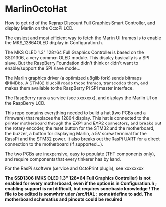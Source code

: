 # MarlinOctoHat
 
How to get rid of the Reprap Discount Full Graphics Smart Controller, and display Marlin on the OctoPi LCD.

The easiest and most efficient way to fetch the Marlin UI frames is to enable the MKS_12864OLED display in Configuration.h.

The MKS OLED 1.3" 128×64 Full Graphics Controller is based on the SSD1306, a very common OLED module. This display basically is a SPI slave. But the RaspBerry Foundation didn't think or didn't want to enable/support the SPI slave mode...

The Marlin graphics driver (a optimized u8glib fork) sends bitmaps @1MBbs. A STM32 bluepill reads these frames, transcodes them, and makes them available to the RaspBerry Pi SPI master interface.

The RaspBerry runs a service (see xxxxxxx), and displays the Marlin UI on the RaspBerry LCD.

This repo contains everything needed to build a hat (two PCBs and a firmware) that replaces the 12864 display. This hat is connected to the printer motherboard through the EXP1 and EXP2 connectors, and breaks out the rotary encoder, the reset button for the STM32 and the motherboard, the buzzer, a button for displaying Marlin, a 5V screw terminal for the RassPi and the STM32 power. It also breaks out the RasPi UART for a direct connection to the motherboard (if supported...).

The two PCBs are inexpensive, easy to populate (THT components only), and require components that every tinkerer has by hand.

For the RasPi ssoftwre (service and OctoPrint plugin), see xxxxxxxx

**The SSD1306 (MKS OLED 1.3" 128×64 Full Graphics Controller) is not enabled for every motherboard, even if the option is in Configuration.h ; enabling support is not difficult, but requires sone basic knowledge ! The file to be edited is somwhrtr uder /src/HAL : some #define to add. The motherboard schematics and pinouts could be required**



